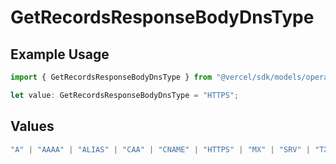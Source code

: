 # GetRecordsResponseBodyDnsType

## Example Usage

```typescript
import { GetRecordsResponseBodyDnsType } from "@vercel/sdk/models/operations/getrecords.js";

let value: GetRecordsResponseBodyDnsType = "HTTPS";
```

## Values

```typescript
"A" | "AAAA" | "ALIAS" | "CAA" | "CNAME" | "HTTPS" | "MX" | "SRV" | "TXT" | "NS"
```